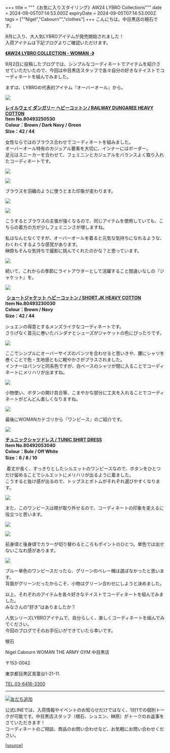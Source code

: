 +++
title = """《お気に入りスタイリング》AW24 LYBRO Collections"""
date = 2024-09-05T07:14:53.000Z
expiryDate = 2024-09-05T07:14:53.000Z
tags = ["\"Nigel","Cabourn\"","clothes"]
+++
こんにちは。中目黒店の根石です。

9月に入り、大人気LYBROアイテムが発売開始されました！  
入荷アイテムは下記ブログよりご確認いただけます。

**[《AW24 LYBRO COLLECTION - WOMAN -》](https://cabourn.jp/blogs/shop-info/kichijoji20240902)**

9月2日に投稿したブログでは、シンプルなコーディネートでアイテムを紹介させていただいたので、今回は中目黒店スタッフで各々自分の好きなテイストでコーディネートを組んでみました。

まずは、LYBROの代表的アイテム『オーバーオール』から。

![](https://cdn.shopify.com/s/files/1/0094/9295/5196/files/IMG_1035_480x480.jpg?v=1725517243)

[**レイルウェイ ダンガリー ヘビーコットン / RAILWAY DUNGAREE HEAVY COTTON**](https://cabourn.jp/products/80491350530)  
**Item No.80493250530**  
**Colour：Brown / Dark Navy / Green**  
**SIze：42 / 44**

女性ならではのブラウス合わせでコーディネートを組みました。  
オーバーオール特有のカジュアル要素を大切に、インナーにはボーダー。  
足元はスニーカーを合わせて、フェミニンとカジュアルをバランスよく取り入れたコーディネートです。

![](https://cdn.shopify.com/s/files/1/0094/9295/5196/files/IMG_1001_984ea57a-5aaa-477c-8e00-d711c24b9fc2_480x480.jpg?v=1725517270)

![](https://cdn.shopify.com/s/files/1/0094/9295/5196/files/IMG_1014_9b5e9c6a-be83-40cf-bcdd-7619fa61c4e0_480x480.jpg?v=1725517292)

ブラウスを羽織のように使うとまた印象が変わります。

![](https://cdn.shopify.com/s/files/1/0094/9295/5196/files/IMG_0983_480x480.jpg?v=1725517316)

![](https://cdn.shopify.com/s/files/1/0094/9295/5196/files/IMG_0990_480x480.jpg?v=1725517352)

こうするとブラウスの主張が強くなるので、同じアイテムを使用していても、こちらの着方の方が少しフェミニンさが増しますね。

私はなんとなくですが、オーバーオールを着ると元気な気持ちになれるような、わくわくするような感覚があります。  
榊原もそんな気持ちで撮影に挑んでくれたのかな？と思っています。

![](https://cdn.shopify.com/s/files/1/0094/9295/5196/files/IMG_1024_db796a27-4e10-48e1-b535-fe3e52ba7989_480x480.jpg?v=1725517411)

続いて、これからの季節にライトアウターとして活躍すること間違いなしの『ジャケット』を。

![](https://cdn.shopify.com/s/files/1/0094/9295/5196/files/IMG_1071_480x480.jpg?v=1725517441)

 [**ショートジャケット ヘビーコットン / SHORT JK HEAVY COTTON**](https://cabourn.jp/products/80491330030)  
**Item No.80493230030**  
**Colour：Brown / Navy**  
**Size：42 / 44**

シュエンの得意とするメンズライクなコーディネートです。  
さりげなく首元に巻いたバンダナとシューズがジャケットの色にぴったりです。

![](https://cdn.shopify.com/s/files/1/0094/9295/5196/files/IMG_1084_ead6ff4b-29c1-43b7-b253-89ddb87da238_480x480.jpg?v=1725517531)

ここでシンプルにオーバーサイズのパンツを合わせると思いきや、腰にシャツを巻くことで色・生地感ともに軽やかさがプラスされました。  
インナーはパンツと同系色ですが、白ベースのシャツが間に入ることでコーディネートにメリハリが出ますね。

![](https://cdn.shopify.com/s/files/1/0094/9295/5196/files/IMG_1051_fa90e740-b424-4b52-aab6-7591722d2f06_480x480.jpg?v=1725517558)

小物使い、ボタンの開け具合等、こまやかな部分に工夫を入れることでコーディネートがどんどん楽しくなりますね。

![](https://cdn.shopify.com/s/files/1/0094/9295/5196/files/IMG_1044_d6b01b37-14ae-4968-84e7-0dd1a5f6aa40_480x480.jpg?v=1725517588)

最後にWOMANカテゴリから『ワンピース』のご紹介です。

![](https://cdn.shopify.com/s/files/1/0094/9295/5196/files/IMG_3669_480x480.jpg?v=1725517671)

[**チュニックシャツドレス / TUNIC SHIRT DRESS**](https://cabourn.jp/products/80492053040)  
**Item No.80492053040**  
**Colour：Bule / Off White**  
**Size：6 / 8 / 10**

 着丈が長く、すっきりとしたシルエットのワンピースなので、ボタンをひとつだけ留めることでシルエットにメリハリが出るように着ました。  
こうすると抜け感が出るので、トップスとボトムがそれぞれ選びやすくなります。

![](https://cdn.shopify.com/s/files/1/0094/9295/5196/files/IMG_3689_4925d58d-7713-402b-b026-d89147824ba3_480x480.jpg?v=1725517731)

また、このワンピースは襟が取り外せるので、コーディネートの印象を変えるに役立つと思います。

![](https://cdn.shopify.com/s/files/1/0094/9295/5196/files/IMG_3698_479d5c2a-242a-4c2b-8d0c-46853533ba95_480x480.jpg?v=1725517758)

![](https://cdn.shopify.com/s/files/1/0094/9295/5196/files/IMG_3691_480x480.jpg?v=1725517780)

前身頃と後身頃でカラーが切り替わるところもポイントのひとつ。単色では出せないこなれ感があります。

![](https://cdn.shopify.com/s/files/1/0094/9295/5196/files/IMG_3708_480x480.jpg?v=1725517808)

ブルー単色のワンピースだったら、グリーンのベレー帽は選ばなかったと思います。  
背面がグリーンだったからこそ、小物はグリーン合わせにしようと決めました。

以上、それぞれのアイテムを各々好きなテイストでコーディネートを組んでみました。  
みなさんの”好き”はありましたか？

人気シリーズLYBROアイテムで、自分らしく、楽しくコーディネートを組んでみてください。  
今回のブログでそのお手伝いができていたら幸いです。

根石

Nigel Cabourn WOMAN THE ARMY GYM 中目黒店

〒153-0042

東京都目黒区青葉台1-21-11.

[TEL 03-6416-3300](tel:0364163300)

* * *

[![友だち追加](https://scdn.line-apps.com/n/line_add_friends/btn/ja.png)](https://lin.ee/5JWWW18)

公式LINEでは、入荷情報やイベントのお知らせだけではなく、1対1での個別トークが可能です。中目黒店スタッフ（根石、シュエン、榊原）がトークのお返事をさていただきます！  
コーディネートのご相談、商品のお問い合わせなど、お気軽にお問い合わせください。

[[source]](https://cabourn.jp/blogs/shop-info/nakameguro20240906)
